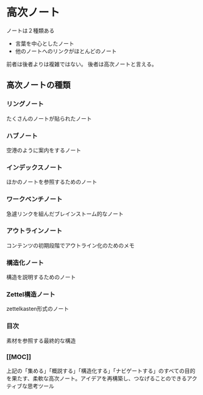 # 高次ノート

ノートは２種類ある
- 言葉を中心としたノート
- 他のノートへのリンクがほとんどのノート

前者は後者よりは複雑ではない。
後者は高次ノートと言える。

## 高次ノートの種類

### リングノート
たくさんのノートが貼られたノート

### ハブノート
空港のように案内をするノート

### インデックスノート
ほかのノートを参照するためのノート

### ワークベンチノート
急遽リンクを組んだブレインストーム的なノート

### アウトラインノート
コンテンツの初期段階でアウトライン化のためのメモ

### 構造化ノート
構造を説明するためのノート

### Zettel構造ノート
zettelkasten形式のノート

### 目次
素材を参照する最終的な構造

### [[MOC]]
上記の「集める」「概説する」「構造化する」「ナビゲートする」のすべての目的を果たす、柔軟な高次ノート。アイデアを再構築し、つなげることのできるアクティブな思考ツール

